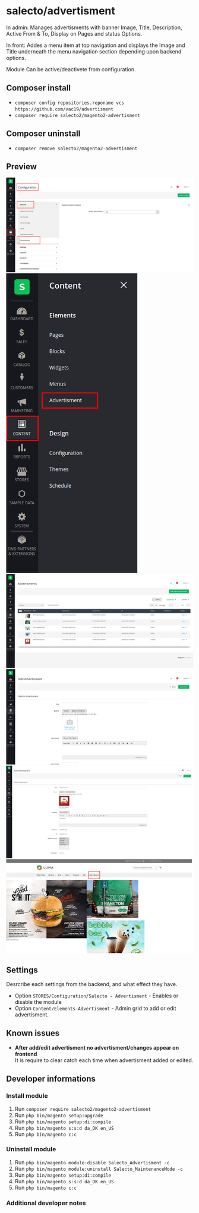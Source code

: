 # salecto/advertisment

In admin: Manages advertisments with banner Image, Title, Description, Active From & To, Display on Pages and status Options.

In front: Addes a menu item at top navigation and displays the Image and Title underneath the menu navigation section depending upon backend options.

Module Can be active/deactivete from configuration. 

## Composer install

- `composer config repositories.reponame vcs https://github.com/vac19/advertisment`
- `composer require salecto2/magento2-advertisment`

## Composer uninstall

- `composer remove salecto2/magento2-advertisment`

## Preview

![config-option](/readme-images/config-option.png "Configuration Option")
![admin-option](/readme-images/admin-option.png "Admin Option")
![admin-grid](/readme-images/admin-grid.png "Admin Grid")
![admin-form](/readme-images/admin-form.png "Admin Form")
![edit-form](/readme-images/edit-form.png "Edit Form")
![front-end](/readme-images/front-end.png "Display at Front End")

## Settings
Desrcribe each settings from the backend, and what effect they have.

- Option `STORES/Configuration/Salecto - Advertisment` - Enables or disable the module
- Option `Content/Elements-Advertisment` - Admin grid to add or edit advertisment.

## Known issues

- **After add/edit advertisment no advertisment/changes appear on frontend**\
  It is require to clear catch each time when advertisment added or edited.

## Developer informations

### Install module
1. Run `composer require salecto2/magento2-advertisment`
1. Run `php bin/magento setup:upgrade`
1. Run `php bin/magento setup:di:compile`
1. Run `php bin/magento s:s:d da_DK en_US`
1. Run `php bin/magento c:c`

### Uninstall module
1. Run `php bin/magento module:disable Salecto_Advertisment -c`
1. Run `php bin/magento module:uninstall Salecto_MaintenanceMode -c`
1. Run `php bin/magento setup:di:compile`
1. Run `php bin/magento s:s:d da_DK en_US`
1. Run `php bin/magento c:c`

### Additional developer notes
